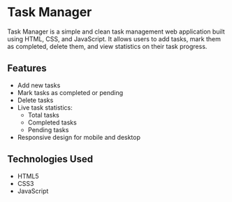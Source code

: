 # Task Manager

Task Manager is a simple and clean task management web application built using HTML, CSS, and JavaScript. It allows users to add tasks, mark them as completed, delete them, and view statistics on their task progress.

## Features

- Add new tasks
- Mark tasks as completed or pending
- Delete tasks
- Live task statistics:
  - Total tasks
  - Completed tasks
  - Pending tasks
- Responsive design for mobile and desktop

## Technologies Used

- HTML5
- CSS3
- JavaScript
